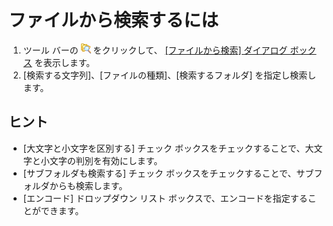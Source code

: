 # ファイルから検索するには

1. ツール バーの ![[ファイルから検索]](../../images/grep.png)
をクリックして、 [\[ファイルから検索\] ダイアログ ボックス](../../dlg/find_in_files/index) を表示します。
2. \[検索する文字列\]、\[ファイルの種類\]、\[検索するフォルダ\] を指定し検索します。

## ヒント

- \[大文字と小文字を区別する\] チェック ボックスをチェックすることで、大文字と小文字の判別を有効にします。
- \[サブフォルダも検索する\] チェック
ボックスをチェックすることで、サブフォルダからも検索します。
- \[エンコード\] ドロップダウン リスト
ボックスで、エンコードを指定することができます。

